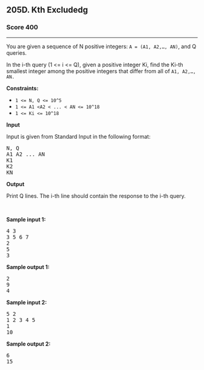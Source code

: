 <h2>205D. Kth Excludedg</h2><h3>Score 400</h3><hr><div><p>
You are given a sequence of N positive integers: <code>A = (A1, A2,…, AN)</code>, and Q queries.

In the i-th query (1 &lt;= i &lt;= Q), given a positive integer Ki, find the Ki-th smallest integer among the positive integers that differ from all of <code>A1, A2,…, AN.</code>
</p>

<p><strong>Constraints:</strong></p>

<ul>
	<li><code>1 &lt;= N, Q &lt;= 10^5</code></li>
  <li><code>1 &lt;= A1 &lt;A2 &lt; ... &lt; AN &lt;= 10^18</code></li>
	<li><code>1 &lt;= Ki &lt;= 10^18</code></li>
</ul>  

<p><strong>Input</strong></p>
Input is given from Standard Input in the following format:
<pre>N, Q
A1 A2 ... AN
K1
K2
KN</pre>

<p><strong>Output</strong></p>
Print Q lines. The i-th line should contain the response to the i-th query.
<p>&nbsp;</p>
<p><strong>Sample input 1:</strong></p>
<pre>4 3
3 5 6 7
2
5
3</pre>
<p><strong>Sample output 1:</strong></p>
<pre>2
9
4</pre>

<p><strong>Sample input 2:</strong></p>
<pre>5 2
1 2 3 4 5
1
10</pre>

<p><strong>Sample output 2:</strong></p>
<pre>6
15</pre>

</div>

